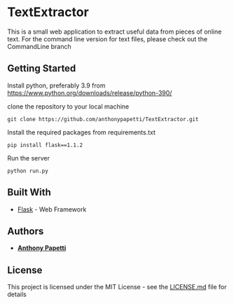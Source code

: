 # TextExtractor

This is a small web application to extract useful data from pieces of online text. For the command line version for text files, please check out the CommandLine branch

## Getting Started

Install python, preferably 3.9 from https://www.python.org/downloads/release/python-390/

clone the repository to your local machine

```
git clone https://github.com/anthonypapetti/TextExtractor.git
```

Install the required packages from requirements.txt

```
pip install flask==1.1.2
```

Run the server

```
python run.py
```

## Built With

* [Flask](https://flask.palletsprojects.com/en/1.1.x/) - Web Framework

## Authors

* [**Anthony Papetti**](https://github.com/anthonypapetti)

## License

This project is licensed under the MIT License - see the [LICENSE.md](https://github.com/anthonypapetti/TextExtractor/blob/main/LICENSE) file for details